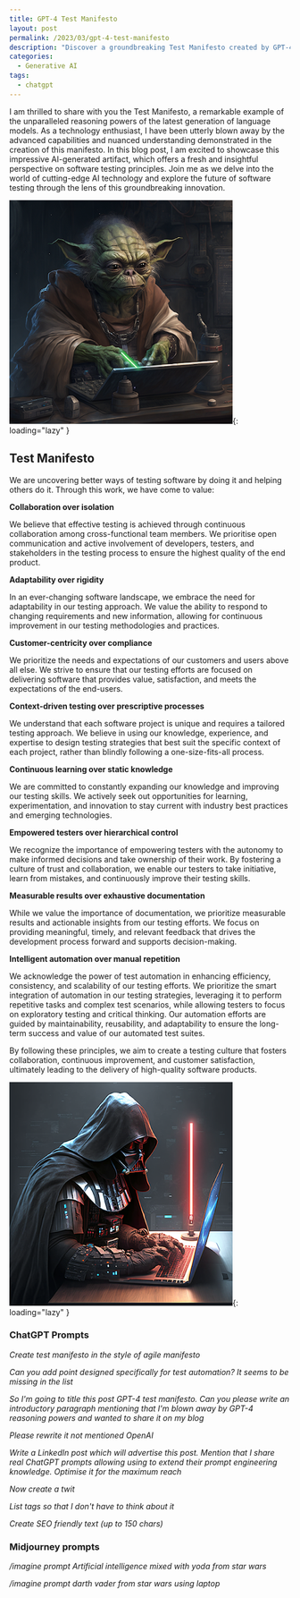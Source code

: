 ```yaml
---
title: GPT-4 Test Manifesto
layout: post
permalink: /2023/03/gpt-4-test-manifesto
description: "Discover a groundbreaking Test Manifesto created by GPT-4, showcasing AI's advanced reasoning in software testing principles and methodologies."
categories:
  - Generative AI
tags:
  - chatgpt
---
```


I am thrilled to share with you the Test Manifesto, a remarkable example of the unparalleled reasoning powers of the
latest generation of language models. As a technology enthusiast, I have been utterly blown away by the advanced
capabilities and nuanced understanding demonstrated in the creation of this manifesto. In this blog post, I am excited
to showcase this impressive AI-generated artifact, which offers a fresh and insightful perspective on software testing
principles. Join me as we delve into the world of cutting-edge AI technology and explore the future of software testing
through the lens of this groundbreaking innovation.

![gpt4 yoda](/images/blog/gpt4yoda.png "GPT4 Yoda"){: loading="lazy" }

## Test Manifesto

We are uncovering better ways of testing software by doing it and helping others do it. Through this work, we have come
to value:

**Collaboration over isolation**

We believe that effective testing is achieved through continuous collaboration among cross-functional team members. We
prioritise open communication and active involvement of developers, testers, and stakeholders in the testing process to
ensure the highest quality of the end product.

**Adaptability over rigidity**

In an ever-changing software landscape, we embrace the need for adaptability in our testing approach. We value the
ability to respond to changing requirements and new information, allowing for continuous improvement in our testing
methodologies and practices.

**Customer-centricity over compliance**

We prioritize the needs and expectations of our customers and users above all else. We strive to ensure that our testing
efforts are focused on delivering software that provides value, satisfaction, and meets the expectations of the
end-users.

**Context-driven testing over prescriptive processes**

We understand that each software project is unique and requires a tailored testing approach. We believe in using our
knowledge, experience, and expertise to design testing strategies that best suit the specific context of each project,
rather than blindly following a one-size-fits-all process.

**Continuous learning over static knowledge**

We are committed to constantly expanding our knowledge and improving our testing skills. We actively seek out
opportunities for learning, experimentation, and innovation to stay current with industry best practices and emerging
technologies.

**Empowered testers over hierarchical control**

We recognize the importance of empowering testers with the autonomy to make informed decisions and take ownership of
their work. By fostering a culture of trust and collaboration, we enable our testers to take initiative, learn from
mistakes, and continuously improve their testing skills.

**Measurable results over exhaustive documentation**

While we value the importance of documentation, we prioritize measurable results and actionable insights from our
testing efforts. We focus on providing meaningful, timely, and relevant feedback that drives the development process
forward and supports decision-making.

**Intelligent automation over manual repetition**

We acknowledge the power of test automation in enhancing efficiency, consistency, and scalability of our testing
efforts. We prioritize the smart integration of automation in our testing strategies, leveraging it to perform
repetitive tasks and complex test scenarios, while allowing testers to focus on exploratory testing and critical
thinking. Our automation efforts are guided by maintainability, reusability, and adaptability to ensure the long-term
success and value of our automated test suites.

By following these principles, we aim to create a testing culture that fosters collaboration, continuous improvement,
and customer satisfaction, ultimately leading to the delivery of high-quality software products.

![gpt4 vader](/images/blog/gpt4vader.png "GPT4 Darth Vader"){: loading="lazy" }

### ChatGPT Prompts

*Create test manifesto in the style of agile manifesto*

*Can you add point designed specifically for test automation? It seems to be missing in the list*

*So I'm going to title this post GPT-4 test manifesto. Can you please write an introductory paragraph mentioning that I'm
blown away by GPT-4 reasoning powers and wanted to share it on my blog*

*Please rewrite it not mentioned OpenAI*

*Write a LinkedIn post which will advertise this post. Mention that I share real ChatGPT prompts allowing using to extend
their prompt engineering knowledge. Optimise it for the maximum reach*

*Now create a twit*

*List tags so that I don't have to think about it*

*Create SEO friendly text (up to 150 chars)*

### Midjourney prompts

*/imagine prompt Artificial intelligence mixed with yoda from star wars*

*/imagine prompt darth vader from star wars using laptop*
